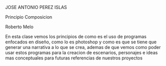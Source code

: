 JOSE ANTONIO PEREZ ISLAS

  Principio Composicion

  Roberto Melo

  En esta clase vemos los principios de como es el uso de programas enfocados en diseño, como lo es photoshop y como es que se tiene que generar una narrativa a lo que se crea, ademas de que vemos como poder usar estos programas para la creacion de escenarios, personajes e ideas mas conceptuales para futuras referencias de nuestros proyectos 